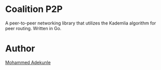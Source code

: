 # Coalition P2P

A peer-to-peer networking library that utilizes the Kademlia algorithm for peer routing. Written in Go.

# Author

[Mohammed Adekunle](https://github.com/the-code-genin)
